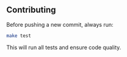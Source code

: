 ## Contributing

Before pushing a new commit, always run:

```bash
make test
```

This will run all tests and ensure code quality.
